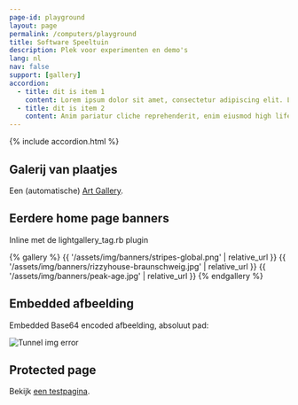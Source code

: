 ```yaml
---
page-id: playground
layout: page
permalink: /computers/playground
title: Software Speeltuin
description: Plek voor experimenten en demo's
lang: nl
nav: false
support: [gallery]
accordion:
  - title: dit is item 1
    content: Lorem ipsum dolor sit amet, consectetur adipiscing elit. Lorem ipsum dolor sit amet, consectetur adipiscing elit.
  - title: dit is item 2
    content: Anim pariatur cliche reprehenderit, enim eiusmod high life accusamus terry richardson ad squid. 3 wolf moon officia aute, non cupidatat skateboard dolor brunch. Food truck quinoa nesciunt laborum eiusmod. Brunch 3 wolf moon tempor, sunt aliqua put a bird on it squid single-origin coffee nulla assumenda shoreditch et.
---
```


{% include accordion.html %}

## Galerij van plaatjes

Een (automatische) <a href="{{ site.baseurl }}/assets/art_gallery/index.html">Art Gallery</a>.

## Eerdere home page banners

Inline met de lightgallery_tag.rb plugin

{% gallery %}
{{ '/assets/img/banners/stripes-global.png' | relative_url }}
{{ '/assets/img/banners/rizzyhouse-braunschweig.jpg' | relative_url }}
{{ '/assets/img/banners/peak-age.jpg' | relative_url }}
{% endgallery %}

## Embedded afbeelding

Embedded Base64 encoded afbeelding, absoluut pad:

<img src="{% base64 /assets/img/1.jpg %}" alt="Tunnel img error" />

## Protected page

Bekijk <a href="{{ site.baseurl }}/protected-pages/example-protected-page/">een testpagina</a>.
